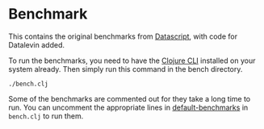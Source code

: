 # Benchmark

This contains the original benchmarks from [Datascript](https://github.com/tonsky/datascript), with code for Datalevin added.

To run the benchmarks, you need to have the [Clojure CLI](https://clojure.org/guides/deps_and_cli) installed on your system already. Then simply run this command in the bench directory.

```
./bench.clj
```

Some of the benchmarks are commented out for they take a long time to run. You can uncomment the appropriate lines in [default-benchmarks](https://github.com/juji-io/datalevin/blob/master/bench/bench.clj#L112) in `bench.clj` to run them.

